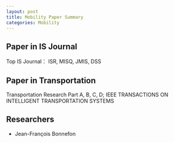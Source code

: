 ```yaml
---
layout: post
title: Mobility Paper Summary
categories: Mobility
---
```


## Paper in IS Journal

Top IS Journal： ISR, MISQ, JMIS, DSS


## Paper in Transportation

Transportation Research Part A, B, C, D; IEEE TRANSACTIONS ON INTELLIGENT TRANSPORTATION SYSTEMS


## Researchers

- Jean-François Bonnefon